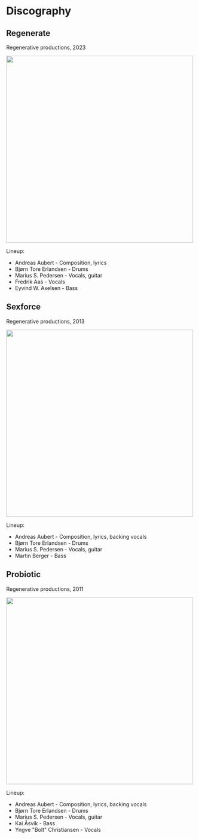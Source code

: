 # Discography

## Regenerate

Regenerative productions, 2023

<a href="/releases/regenerate-small.jpg" target="_blank">
    <img src="/releases/regenerate-small.jpg" width="500" />
</a>

Lineup:
* Andreas Aubert - Composition, lyrics
* Bjørn Tore Erlandsen - Drums
* Marius S. Pedersen - Vocals, guitar
* Fredrik Aas - Vocals
* Eyvind W. Axelsen - Bass

## Sexforce

Regenerative productions, 2013

<a href="/releases/sexforce.jpg" target="_blank">
    <img src="/releases/sexforce.jpg" width="500" />
</a>

Lineup:
* Andreas Aubert - Composition, lyrics, backing vocals
* Bjørn Tore Erlandsen - Drums
* Marius S. Pedersen - Vocals, guitar
* Martin Berger - Bass

## Probiotic

Regenerative productions, 2011

<a href="/releases/probiotic.jpg" target="_blank">
    <img src="/releases/probiotic.jpg" width="500" />
</a>

Lineup:
* Andreas Aubert - Composition, lyrics, backing vocals
* Bjørn Tore Erlandsen - Drums
* Marius S. Pedersen - Vocals, guitar
* Kai Åsvik - Bass
* Yngve "Bolt" Christiansen - Vocals